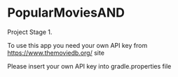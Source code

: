 # PopularMoviesAND
Project Stage 1.

To use this app you need your own API key from https://www.themoviedb.org/ site

Please insert your own API key into gradle.properties file
